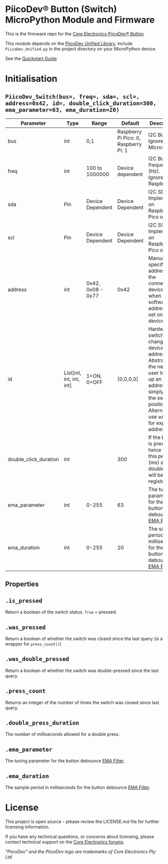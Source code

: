# PiicoDev® Button (Switch) MicroPython Module and Firmware

This is the firmware repo for the [Core Electronics PiicoDev® Button](https://core-electronics.com.au/catalog/product/view/sku/CE08500)

This module depends on the [PiicoDev Unified Library](https://github.com/CoreElectronics/CE-PiicoDev-Unified), include `PiicoDev_Unified.py` in the project directory on your MicroPython device.

See the [Quickstart Guide](https://piico.dev/p21)

 # Initialisation
 
## `PiicoDev_Switch(bus=, freq=, sda=, scl=, address=0x42, id=, double_click_duration=300, ema_parameter=63, ema_duration=20)`
| Parameter             | Type                     | Range             | Default                               | Description                                                                                                                                                                            |
| --------------------- | ------------------------ | ----------------- | ------------------------------------- | -------------------------------------------------------------------------------------------------------------------------------------------------------------------------------------- |
| bus                   | int                      | 0,1               | Raspberry Pi Pico: 0, Raspberry Pi: 1 | I2C Bus.  Ignored on Micro:bit                                                                                                                                                         |
| freq                  | int                      | 100 to 1000000    | Device dependent                      | I2C Bus frequency (Hz).  Ignored on Raspberry Pi                                                                                                                                       |
| sda                   | Pin                      | Device Dependent  | Device Dependent                      | I2C SDA Pin. Implemented on Raspberry Pi Pico only                                                                                                                                     |
| scl                   | Pin                      | Device Dependent  | Device Dependent                      | I2C SCL Pin. Implemented on Raspberry Pi Pico only                                                                                                                                     |
| address               | int                      | 0x42, 0x08 - 0x77 | 0x42                                  | Manually specify the address of the connected device. For when a software address is set on the device.                                                                                |
| id                    | List[int, int, int, int] | 1=ON, 0=OFF       | [0,0,0,0]                             | Hardware switches change the device address - Abstracts the need for user to look up an address, simply input the switch positions. Alternatively, use `address` for explicit address. |
| double_click_duration | int                      |                   | 300                                   | If the button is pressed twice within this period (ms) a double-click will be registered                                                                                               |
| ema_parameter         | int                      | 0-255             | 63                                    | The tuning parameter for the button debounce [EMA Filter](https://en.wikipedia.org/wiki/Moving_average).                                                                               |
| ema_duration          | int                      | 0-255             | 20                                    | The sample period in milliseconds for the button debounce [EMA Filter](https://en.wikipedia.org/wiki/Moving_average).                                                                  |

## Properties

## `.is_pressed`
 
Return a boolean of the switch status. `True` = pressed.

## `.was_pressed`
 
Return a boolean of whether the switch was closed since the last query (is a wrapper for `press_count()`)

## `.was_double_pressed`
 
Return a boolean of whether the switch was double-pressed since the last query.

## `.press_count`

Returns an integer of the number of times the switch was closed since last query.

## `.double_press_duration`

The number of milliseconds allowed for a double press.

## `.ema_parameter`

The tuning parameter for the button debounce [EMA Filter](https://en.wikipedia.org/wiki/Moving_average).

## `.ema_duration`

The sample period in milliseconds for the button debounce [EMA Filter](https://en.wikipedia.org/wiki/Moving_average).

# License

This project is open source - please review the LICENSE.md file for further licensing information.

If you have any technical questions, or concerns about licensing, please contact technical support on the [Core Electronics forums](https://forum.core-electronics.com.au/).

*\"PiicoDev\" and the PiicoDev logo are trademarks of Core Electronics Pty Ltd.*
